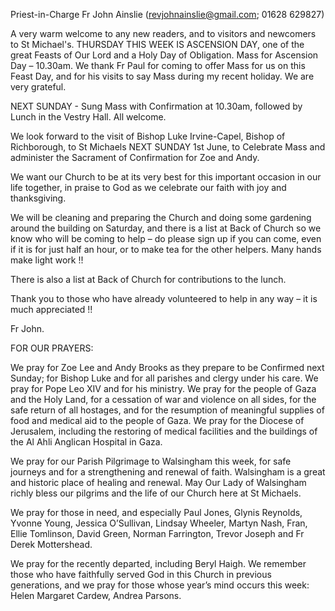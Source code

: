
Priest-in-Charge Fr John Ainslie ([revjohnainslie@gmail.com](mailto:revjohnainslie@gmail.com); 01628 629827)

A very warm welcome to any new readers, and to visitors and newcomers to St Michael's.
THURSDAY THIS WEEK IS ASCENSION DAY, one of the great Feasts of Our Lord and a Holy Day of
Obligation. Mass for Ascension Day – 10.30am. We thank Fr Paul for coming to offer Mass for us on this Feast
Day, and for his visits to say Mass during my recent holiday. We are very grateful.

NEXT SUNDAY - Sung Mass with Confirmation at 10.30am, followed by Lunch in the Vestry Hall. All
welcome.




We look forward to the visit of Bishop Luke Irvine-Capel, Bishop of Richborough, to St Michaels NEXT
SUNDAY 1st June, to Celebrate Mass and administer the Sacrament of Confirmation for Zoe and Andy.

We want our Church to be at its very best for this important occasion in our life together, in praise to God as we
celebrate our faith with joy and thanksgiving.

We will be cleaning and preparing the Church and doing some gardening around the building on Saturday, and there is
a list at Back of Church so we know who will be coming to help – do please sign up if you can come, even if it is for
just half an hour, or to make tea for the other helpers. Many hands make light work !!

There is also a list at Back of Church for contributions to the lunch.

Thank you to those who have already volunteered to help in any way – it is much appreciated !!

Fr John.

FOR OUR PRAYERS:

We pray for Zoe Lee and Andy Brooks as they prepare to be Confirmed next Sunday; for Bishop Luke and for all
parishes and clergy under his care. We pray for Pope Leo XIV and for his ministry. We pray for the people of Gaza
and the Holy Land, for a cessation of war and violence on all sides, for the safe return of all hostages, and for the
resumption of meaningful supplies of food and medical aid to the people of Gaza. We pray for the Diocese of
Jerusalem, including the restoring of medical facilities and the buildings of the Al Ahli Anglican Hospital in Gaza.

We pray for our Parish Pilgrimage to Walsingham this week, for safe journeys and for a strengthening and renewal of
faith. Walsingham is a great and historic place of healing and renewal. May Our Lady of Walsingham richly bless our
pilgrims and the life of our Church here at St Michaels.

We pray for those in need, and especially Paul Jones, Glynis Reynolds, Yvonne Young, Jessica O’Sullivan, Lindsay
Wheeler, Martyn Nash, Fran, Ellie Tomlinson, David Green, Norman Farrington, Trevor Joseph and Fr Derek
Mottershead.

We pray for the recently departed, including Beryl Haigh. We remember those who have faithfully served God in
this Church in previous generations, and we pray for those whose year’s mind occurs this week: Helen Margaret
Cardew, Andrea Parsons.
